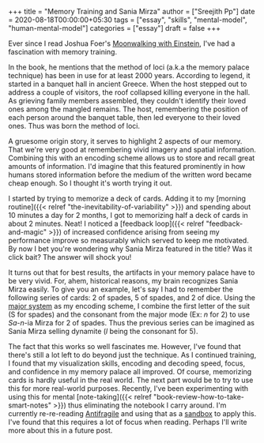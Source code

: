 +++
title = "Memory Training and Sania Mirza"
author = ["Sreejith Pp"]
date = 2020-08-18T00:00:00+05:30
tags = ["essay", "skills", "mental-model", "human-mental-model"]
categories = ["essay"]
draft = false
+++

Ever since I read Joshua Foer's [Moonwalking with Einstein](https://www.goodreads.com/book/show/6346975-moonwalking-with-einstein), I've had a fascination with memory training.

In the book, he mentions that the method of loci (a.k.a the memory palace technique) has been in use for at least 2000 years. According to legend, it started in a banquet hall in ancient Greece. When the host stepped out to address a couple of visitors, the roof collapsed killing everyone in the hall. As grieving family members assembled, they couldn't identify their loved ones among the mangled remains. The host, remembering the position of each person around the banquet table, then led everyone to their loved ones. Thus was born the method of loci.

A gruesome origin story, it serves to highlight 2 aspects of our memory. That we're very good at remembering vivid imagery and spatial information. Combining this with an encoding scheme allows us to store and recall great amounts of information. I'd imagine that this featured prominently in how humans stored information before the medium of the written word became cheap enough. So I thought it's worth trying it out.

I started by trying to memorize a deck of cards. Adding it to my [morning routine]({{< relref "the-inevitability-of-variability" >}}) and spending about 10 minutes a day for 2 months, I got to memorizing half a deck of cards in about 2 minutes. Neat! I noticed a [feedback loop]({{< relref "feedback-and-magic" >}}) of increased confidence arising from seeing my performance improve so measurably which served to keep me motivated. By now I bet you're wondering why Sania Mirza featured in the title? Was it click bait? The answer will shock you!

It turns out that for best results, the artifacts in your memory palace have to be very vivid. For, ahem, historical reasons, my brain recognizes Sania Mirza easily. To give you an example, let's say I had to remember the following series of cards: 2 of spades, 5 of spades, and 2 of dice. Using the [major system](https://artofmemory.com/wiki/Major%5FSystem#Assigning%5Fsounds%5Fto%5Fdigits) as my encoding scheme, I combine the first letter of the suit (S for spades) and the consonant from the major mode (Ex: _n_ for 2) to use _Sa_-_n_-ia Mirza for 2 of spades. Thus the previous series can be imagined as Sania Mirza selling dynamite (_l_ being the consonant for 5).

The fact that this works so well fascinates me. However, I've found that there's still a lot left to do beyond just the technique. As I continued training, I found that my visualization skills, encoding and decoding speed, focus, and confidence in my memory palace all improved. Of course, memorizing cards is hardly useful in the real world. The next part would be to try to use this for more real-world purposes. Recently, I've been experimenting with using this for mental [note-taking]({{< relref "book-review-how-to-take-smart-notes" >}}) thus eliminating the notebook I carry around. I'm currently re-re-reading [Antifragile](https://www.goodreads.com/book/show/13530973-antifragile) and using that as a [sandbox](https://www.nateliason.com/blog/self-education) to apply this. I've found that this requires a lot of focus when reading. Perhaps I'll write more about this in a future post.
